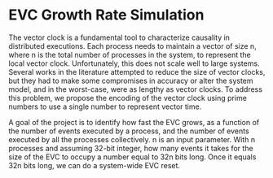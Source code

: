 # EVC Growth Rate Simulation

The vector clock is a fundamental tool to characterize causality
in distributed executions. Each process needs to maintain
a vector of size n, where n is the total number of processes in the
system, to represent the local vector clock. Unfortunately, this does
not scale well to large systems. Several works in the literature
attempted to reduce the size of vector clocks, but
they had to make some compromises in accuracy or alter the system
model, and in the worst-case, were as lengthy as vector clocks. To
address this problem, we propose the encoding of the vector clock
using prime numbers to use a single number to represent vector
time.

A goal of the project is to identify how fast the EVC grows, as a function of the number of events executed by a process, and the number of events executed by all the processes collectively. n is an input parameter. With n processes and assuming 32-bit integer, how many events it takes for the size of the EVC to occupy a number equal to 32n bits long. Once it equals 32n bits long, we can do a system-wide EVC reset.
